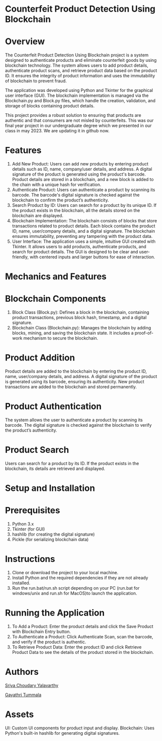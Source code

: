 # Counterfeit Product Detection Using Blockchain
# Overview

The Counterfeit Product Detection Using Blockchain project is a system designed to authenticate products and eliminate counterfeit goods by using blockchain technology. The system allows users to add product details, authenticate product scans, and retrieve product data based on the product ID. It ensures the integrity of product information and uses the immutability of blockchain to prevent fraud.

The application was developed using Python and Tkinter for the graphical user interface (GUI). The blockchain implementation is managed via the Blockchain.py and Block.py files, which handle the creation, validation, and storage of blocks containing product details.

This project provides a robust solution to ensuring that products are authentic and that consumers are not misled by counterfeits.
This was our final year project in our undergraduate degree which we presented in our class in may 2023. We are updating it in github now.

# Features

1. Add New Product:
  Users can add new products by entering product details such as ID, name, company/user details, and address.
A digital signature of the product is generated using the product's barcode. Product details are stored in a blockchain, and a new block is added to the chain with a unique hash for verification.
2. Authenticate Product:
  Users can authenticate a product by scanning its barcode. The barcode's digital signature is checked against the blockchain to confirm the product’s authenticity.
3. Search Product by ID:
  Users can search for a product by its unique ID. If the product exists in the blockchain, all the details stored on the blockchain are displayed.
4. Blockchain Implementation:
  The blockchain consists of blocks that store transactions related to product details. Each block contains the product ID, name, user/company details, and a digital signature. The blockchain ensures immutability, preventing any tampering with the product data.
5. User Interface:
  The application uses a simple, intuitive GUI created with Tkinter. It allows users to add products, authenticate products, and search for product details. The GUI is designed to be clear and user-friendly, with centered inputs and larger buttons for ease of interaction.

# Mechanics and Features

# Blockchain Components

1. Block Class (Block.py):
  Defines a block in the blockchain, containing product transactions, previous block hash, timestamp, and a digital signature.
2. Blockchain Class (Blockchain.py):
   Manages the blockchain by adding blocks, mining, and saving the blockchain state. It includes a proof-of-work mechanism to secure the blockchain.

# Product Addition

  Product details are added to the blockchain by entering the product ID, name, user/company details, and address.
A digital signature of the product is generated using its barcode, ensuring its authenticity.
New product transactions are added to the blockchain and stored permanently.

# Product Authentication
  The system allows the user to authenticate a product by scanning its barcode.
The digital signature is checked against the blockchain to verify the product’s authenticity.

# Product Search

  Users can search for a product by its ID. If the product exists in the blockchain, its details are retrieved and displayed.
  
# Setup and Installation

# Prerequisites
1. Python 3.x
2. Tkinter (for GUI)
3. hashlib (for creating the digital signature)
4. Pickle (for serializing blockchain data)

# Instructions

1. Clone or download the project to your local machine.
2. Install Python and the required dependencies if they are not already installed.
3. Run the run.bat/run.sh script depending on your PC (run.bat for windows/unix and run.sh for MacOS)to launch the application.

# Running the Application
1. To Add a Product:
   Enter the product details and click the Save Product with Blockchain Entry button.
2. To Authenticate a Product:
   Click Authenticate Scan, scan the barcode, and verify if the product is authentic.
3. To Retrieve Product Data:
   Enter the product ID and click Retrieve Product Data to see the details of the product stored in the blockchain.

# Authors

[Sriya Choudary Yalavarthy](https://github.com/sriya632)

[Gayathri Tummala](https://github.com/Gayathri-Thummala)

# Assets

UI: Custom UI components for product input and display.
Blockchain: Uses Python's built-in hashlib for generating digital signatures.
